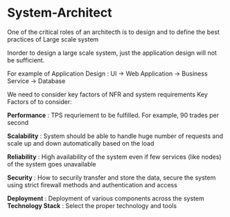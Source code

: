 # System-Architect
One of the critical roles of an architecth is to design and to define the best practices of Large scale system

Inorder to design a large scale system, just the application design will not be sufficient.

For example of Application Design :
          UI -> Web Application -> Business Service -> Database
          
We need to consider key factors of NFR and system requirements
Key Factors of to consider:

 **Performance** : TPS requriement to be fulfilled. For example, 90 trades per second

 **Scalability** : System should be able to handle huge number of requests and scale up and down automatically based on the load
 
 **Reliability** : High availability of the system even if few services (like nodes) of the system goes unavailable
 
 **Security**    : How to securily transfer and store the data, secure the system using strict firewall methods and authentication and access
 
 **Deployment**  : Deployment of various components across the system
 **Technology Stack** : Select the proper technology and tools
